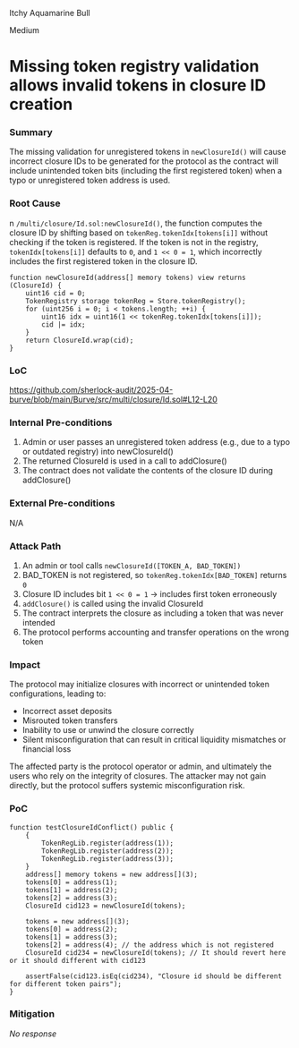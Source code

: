 Itchy Aquamarine Bull

Medium

# Missing token registry validation allows invalid tokens in closure ID creation

### Summary

The missing validation for unregistered tokens in `newClosureId()` will cause incorrect closure IDs to be generated for the protocol as the contract will include unintended token bits (including the first registered token) when a typo or unregistered token address is used.

### Root Cause

n `/multi/closure/Id.sol:newClosureId()`, the function computes the closure ID by shifting based on `tokenReg.tokenIdx[tokens[i]]` without checking if the token is registered. If the token is not in the registry, `tokenIdx[tokens[i]]` defaults to `0`, and `1 << 0 = 1`, which incorrectly includes the first registered token in the closure ID.

```solidity
function newClosureId(address[] memory tokens) view returns (ClosureId) {
    uint16 cid = 0;
    TokenRegistry storage tokenReg = Store.tokenRegistry();
    for (uint256 i = 0; i < tokens.length; ++i) {
        uint16 idx = uint16(1 << tokenReg.tokenIdx[tokens[i]]);
        cid |= idx;
    }
    return ClosureId.wrap(cid);
}
```

### LoC
https://github.com/sherlock-audit/2025-04-burve/blob/main/Burve/src/multi/closure/Id.sol#L12-L20

### Internal Pre-conditions

1. Admin or user passes an unregistered token address (e.g., due to a typo or outdated registry) into newClosureId()
2. The returned ClosureId is used in a call to addClosure()
3. The contract does not validate the contents of the closure ID during addClosure()

### External Pre-conditions

N/A

### Attack Path

1. An admin or tool calls `newClosureId([TOKEN_A, BAD_TOKEN])`
2. BAD_TOKEN is not registered, so `tokenReg.tokenIdx[BAD_TOKEN]` returns `0`
3. Closure ID includes bit `1 << 0 = 1` → includes first token erroneously
4. `addClosure()` is called using the invalid ClosureId
5. The contract interprets the closure as including a token that was never intended
6. The protocol performs accounting and transfer operations on the wrong token

### Impact

The protocol may initialize closures with incorrect or unintended token configurations, leading to:

- Incorrect asset deposits
- Misrouted token transfers
- Inability to use or unwind the closure correctly
- Silent misconfiguration that can result in critical liquidity mismatches or financial loss

The affected party is the protocol operator or admin, and ultimately the users who rely on the integrity of closures. The attacker may not gain directly, but the protocol suffers systemic misconfiguration risk.

### PoC

```solidity
function testClosureIdConflict() public {
    {
        TokenRegLib.register(address(1));
        TokenRegLib.register(address(2));
        TokenRegLib.register(address(3));
    }
    address[] memory tokens = new address[](3);
    tokens[0] = address(1);
    tokens[1] = address(2);
    tokens[2] = address(3);
    ClosureId cid123 = newClosureId(tokens);

    tokens = new address[](3);
    tokens[0] = address(2);
    tokens[1] = address(3);
    tokens[2] = address(4); // the address which is not registered
    ClosureId cid234 = newClosureId(tokens); // It should revert here or it should different with cid123

    assertFalse(cid123.isEq(cid234), "Closure id should be different for different token pairs");
}
```

### Mitigation

_No response_
